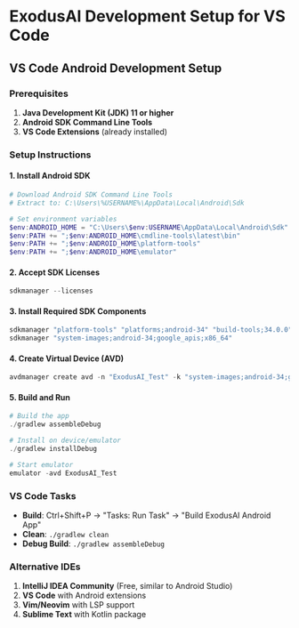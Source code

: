 # ExodusAI Development Setup for VS Code

## VS Code Android Development Setup

### Prerequisites
1. **Java Development Kit (JDK) 11 or higher**
2. **Android SDK Command Line Tools**
3. **VS Code Extensions** (already installed)

### Setup Instructions

#### 1. Install Android SDK
```powershell
# Download Android SDK Command Line Tools
# Extract to: C:\Users\%USERNAME%\AppData\Local\Android\Sdk

# Set environment variables
$env:ANDROID_HOME = "C:\Users\$env:USERNAME\AppData\Local\Android\Sdk"
$env:PATH += ";$env:ANDROID_HOME\cmdline-tools\latest\bin"
$env:PATH += ";$env:ANDROID_HOME\platform-tools"
$env:PATH += ";$env:ANDROID_HOME\emulator"
```

#### 2. Accept SDK Licenses
```powershell
sdkmanager --licenses
```

#### 3. Install Required SDK Components
```powershell
sdkmanager "platform-tools" "platforms;android-34" "build-tools;34.0.0"
sdkmanager "system-images;android-34;google_apis;x86_64"
```

#### 4. Create Virtual Device (AVD)
```powershell
avdmanager create avd -n "ExodusAI_Test" -k "system-images;android-34;google_apis;x86_64"
```

#### 5. Build and Run
```powershell
# Build the app
./gradlew assembleDebug

# Install on device/emulator
./gradlew installDebug

# Start emulator
emulator -avd ExodusAI_Test
```

### VS Code Tasks
- **Build**: Ctrl+Shift+P → "Tasks: Run Task" → "Build ExodusAI Android App"
- **Clean**: `./gradlew clean`
- **Debug Build**: `./gradlew assembleDebug`

### Alternative IDEs
1. **IntelliJ IDEA Community** (Free, similar to Android Studio)
2. **VS Code** with Android extensions
3. **Vim/Neovim** with LSP support
4. **Sublime Text** with Kotlin package

